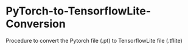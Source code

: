 # PyTorch-to-TensorflowLite-Conversion
Procedure to convert the Pytorch file (.pt) to TensorflowLite file (.tflite)
